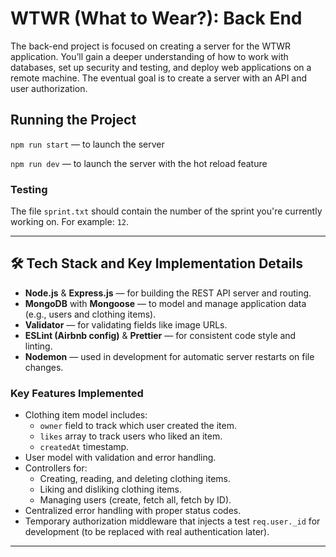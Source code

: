 # WTWR (What to Wear?): Back End

The back-end project is focused on creating a server for the WTWR application. You’ll gain a deeper understanding of how to work with databases, set up security and testing, and deploy web applications on a remote machine. The eventual goal is to create a server with an API and user authorization.

## Running the Project

`npm run start` — to launch the server  

`npm run dev` — to launch the server with the hot reload feature  

### Testing
The file `sprint.txt` should contain the number of the sprint you're currently working on. For example: `12`.

---

## 🛠️ Tech Stack and Key Implementation Details

- **Node.js** & **Express.js** — for building the REST API server and routing.
- **MongoDB** with **Mongoose** — to model and manage application data (e.g., users and clothing items).
- **Validator** — for validating fields like image URLs.
- **ESLint (Airbnb config)** & **Prettier** — for consistent code style and linting.
- **Nodemon** — used in development for automatic server restarts on file changes.

### Key Features Implemented
- Clothing item model includes:
  - `owner` field to track which user created the item.
  - `likes` array to track users who liked an item.
  - `createdAt` timestamp.
- User model with validation and error handling.
- Controllers for:
  - Creating, reading, and deleting clothing items.
  - Liking and disliking clothing items.
  - Managing users (create, fetch all, fetch by ID).
- Centralized error handling with proper status codes.
- Temporary authorization middleware that injects a test `req.user._id` for development (to be replaced with real authentication later).

---

